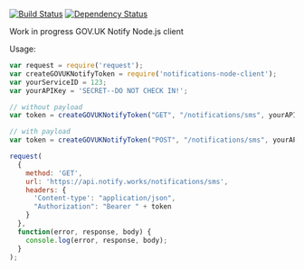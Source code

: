 [![Build Status](https://travis-ci.org/alphagov/notifications-node-client.svg)](https://travis-ci.org/alphagov/notifications-node-client)
[![Dependency Status](https://david-dm.org/alphagov/notifications-node-client.svg)](https://david-dm.org/alphagov/notifications-node-client)

Work in progress GOV.UK Notify Node.js client

Usage:
```javascript
var request = require('request');
var createGOVUKNotifyToken = require('notifications-node-client');
var yourServiceID = 123;
var yourAPIKey = 'SECRET--DO NOT CHECK IN!';

// without payload
var token = createGOVUKNotifyToken("GET", "/notifications/sms", yourAPIKey, yourServiceID);

// with payload
var token = createGOVUKNotifyToken("POST", "/notifications/sms", yourAPIKey, yourServiceID, "{content:'Hello world'}");

request(
  {
    method: 'GET',
    url: 'https://api.notify.works/notifications/sms',
    headers: {
      'Content-type': "application/json",
      "Authorization": "Bearer " + token
    }
  },
  function(error, response, body) {
    console.log(error, response, body);
  }
);
```
